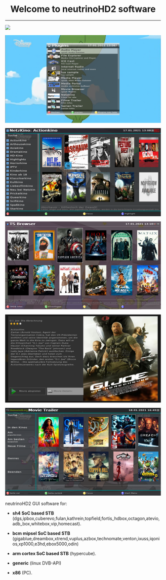
<h1 align="center">
  Welcome to neutrinoHD2 software
</h1>

-------
![](https://github.com/mohousch/neutrinohd2/blob/master/nhd2-exp/doc/resources/mainmenu.png)

<p align="center">
  <img src="nhd2-exp/doc/resources/plugins.png">
</p>

<p align="center">
  <img src="nhd2-exp/doc/resources/netzkino.png">
</p>

<p align="center">
  <img src="nhd2-exp/doc/resources/tsbrowser.png">
</p>

<p align="center">
  <img src="nhd2-exp/doc/resources/tsbrowser_art.png">
</p>

<p align="center">
  <img src="nhd2-exp/doc/resources/movietrailer.png">
</p>

neutrinoHD2 GUI software for:

- **sh4 SoC based STB** (dgs,ipbox,cuberevo,fulan,kathrein,topfield,fortis_hdbox,octagon,atevio,adb_box,whitebox,vip,homecast).

- **bcm mipsel SoC based STB** (gigablue,dreambox,xtrend,vuplus,azbox,technomate,venton,ixuss,iqonios,xp1000,e3hd,ebox5000,odin)

- **arm cortex SoC based STB** (hypercube).

- **generic** (linux DVB-API)

- **x86** (PC). 
